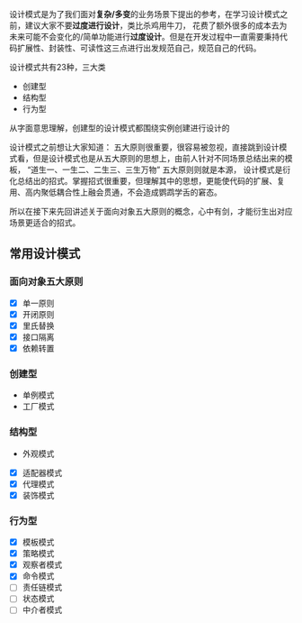 设计模式是为了我们面对**复杂/多变**的业务场景下提出的参考，在学习设计模式之前，建议大家不要**过度进行设计**，类比杀鸡用牛刀， 花费了额外很多的成本去为未来可能不会变化的/简单功能进行**过度设计**。但是在开发过程中一直需要秉持代码扩展性、封装性、可读性这三点进行出发规范自己，规范自己的代码。

设计模式共有23种，三大类

- 创建型
- 结构型
- 行为型

从字面意思理解，创建型的设计模式都围绕实例创建进行设计的

设计模式之前想让大家知道： 五大原则很重要，很容易被忽视，直接跳到设计模式看，但是设计模式也是从五大原则的思想上，由前人针对不同场景总结出来的模板，  “道生一、一生二、二生三、三生万物”  五大原则则就是本源， 设计模式是衍化总结出的招式。掌握招式很重要，但理解其中的思想，更能使代码的扩展、复用、高内聚低耦合性上融会贯通，不会造成鹦鹉学舌的窘态。

所以在接下来先回讲述关于面向对象五大原则的概念，心中有剑，才能衍生出对应场景更适合的招式。

## 常用设计模式

### 面向对象五大原则

- [X] 单一原则
- [X] 开闭原则
- [X] 里氏替换
- [X] 接口隔离
- [X] 依赖转置

### 创建型

- 单例模式
- 工厂模式

### 结构型

- 外观模式

- [x] 适配器模式
- [x] 代理模式
- [x] 装饰模式

### 行为型

- [X] 模板模式
- [X] 策略模式
- [X] 观察者模式
- [X] 命令模式
- [ ] 责任链模式
- [ ] 状态模式
- [ ] 中介者模式

